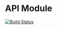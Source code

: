 API Module
===================

[![Build Status](https://api.shippable.com/projects/540e7ac83479c5ea8f9eba1f/badge?branchName=master)](https://app.shippable.com/projects/540e7ac83479c5ea8f9eba1f/builds/latest)
